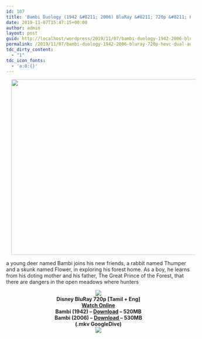 ```yaml
---
id: 107
title: 'Bambi Duology (1942 &#8211; 2006) BluRay &#8211; 720p &#8211; HEVC &#8211; Dual Aud [Tamil + Eng] &#8211; x264 &#8211; 500MB (Each)'
date: 2019-11-07T15:47:15+00:00
author: admin
layout: post
guid: http://localhost/wordpress/2019/11/07/bambi-duology-1942-2006-bluray-720p-hevc-dual-aud-tamil-eng-x264-500mb-each/
permalink: /2019/11/07/bambi-duology-1942-2006-bluray-720p-hevc-dual-aud-tamil-eng-x264-500mb-each/
tdc_dirty_content:
  - "1"
tdc_icon_fonts:
  - 'a:0:{}'
---
```

<div dir="ltr" style="text-align: left;" trbidi="on">
  <div class="separator" style="clear: both; text-align: center;">
    <a href="https://1.bp.blogspot.com/-rrn2ZvIJrso/XXd9UlwHcQI/AAAAAAAAAwo/TlSAfDh8ljcbtbCK1L9vHVAPafnuj85-QCEwYBhgL/s1600/bambi-uk-movie-poster-1942_u-l-p9aawd0.jpg" imageanchor="1" style="margin-left: 1em; margin-right: 1em;"><img loading="lazy" border="0" data-original-height="413" data-original-width="550" height="480" src="https://1.bp.blogspot.com/-rrn2ZvIJrso/XXd9UlwHcQI/AAAAAAAAAwo/TlSAfDh8ljcbtbCK1L9vHVAPafnuj85-QCEwYBhgL/s640/bambi-uk-movie-poster-1942_u-l-p9aawd0.jpg" width="640" /></a>
  </div>
  
  <p>
    <span style="background-color: white; color: #222222; font-family: "arial" , sans-serif; font-size: 14px;">a young deer named Bambi joins his new friends, a rabbit named Thumper and a skunk named Flower, in exploring his forest home. As a boy, he learns from his doting mother and his father, The Great Prince of the Forest, that there are dangers in the open meadows where hunters&nbsp;</span>
  </p>
  
  <div class="separator" style="clear: both; text-align: center;">
    <a href="https://1.bp.blogspot.com/-fai1ZuUwnbA/XIjy2aT4irI/AAAAAAAAANw/WFW0YRK47_8GLAt3pPBSzBk0GJA6Mk5fgCPcBGAYYCw/s1600/torrborder.gif" imageanchor="1" style="margin-left: 1em; margin-right: 1em;"><img border="0" data-original-height="3" data-original-width="500" src="https://1.bp.blogspot.com/-fai1ZuUwnbA/XIjy2aT4irI/AAAAAAAAANw/WFW0YRK47_8GLAt3pPBSzBk0GJA6Mk5fgCPcBGAYYCw/s1600/torrborder.gif" /></a>
  </div>
  
  <div style="text-align: center;">
    <span style="background-color: white; color: #222222; font-family: "arial" , sans-serif; font-size: large;"><b>Disney BluRay 720p [Tamil + Eng]</b></span>
  </div>
  
  <div style="text-align: center;">
    <span style="background-color: white; color: #222222; font-family: "arial" , sans-serif; font-size: large;"><b><a href="https://toonnetworktamilvideos.blogspot.com/p/bambi-1942.html">Watch Online</a></b></span><br /><span style="background-color: white; color: #222222; font-family: "arial" , sans-serif; font-size: large;"><b>Bambi (1942) &#8211;&nbsp;<a href="https://drive.google.com/open?id=11YAMqOLMjxSlz1rfQdTCRLw2h8cvi5EL">Download</a>&nbsp;&#8211; 520MB</b></span><br /><span style="background-color: white; color: #222222; font-family: "arial" , sans-serif; font-size: large;"><b>Bambi (2006) &#8211; <a href="https://drive.google.com/open?id=1Gfxhlma7f2Z-SFSqo2qZjlFzV24ec7uw">Download </a>&#8211; 530MB</b></span>
  </div>
  
  <div style="text-align: center;">
    <span style="background-color: white; color: #222222; font-family: "arial" , sans-serif; font-size: large;"><b>(.mkv GoogleDive)</b></span>
  </div>
  
  <div style="text-align: center;">
    <span style="background-color: white; color: #222222; font-family: "arial" , sans-serif; font-size: 14px;"><a href="https://1.bp.blogspot.com/-fai1ZuUwnbA/XIjy2aT4irI/AAAAAAAAANw/WFW0YRK47_8GLAt3pPBSzBk0GJA6Mk5fgCPcBGAYYCw/s1600/torrborder.gif" imageanchor="1" style="font-family: "Times New Roman"; font-size: medium; margin-left: 1em; margin-right: 1em;"><img border="0" data-original-height="3" data-original-width="500" src="https://1.bp.blogspot.com/-fai1ZuUwnbA/XIjy2aT4irI/AAAAAAAAANw/WFW0YRK47_8GLAt3pPBSzBk0GJA6Mk5fgCPcBGAYYCw/s1600/torrborder.gif" /></a></span>
  </div>
</div>